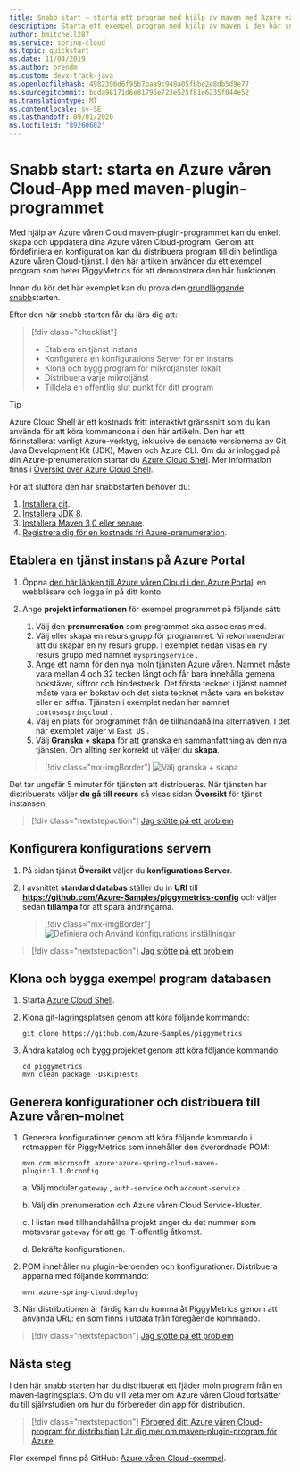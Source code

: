 ```yaml
---
title: Snabb start – starta ett program med hjälp av maven med Azure våren Cloud
description: Starta ett exempel program med hjälp av maven i den här snabb starten
author: bmitchell287
ms.service: spring-cloud
ms.topic: quickstart
ms.date: 11/04/2019
ms.author: brendm
ms.custom: devx-track-java
ms.openlocfilehash: 4982396d6f95b7baa9c948a05fbbe2e8db5d9e77
ms.sourcegitcommit: bcda98171d6e81795e723e525f81e6235f044e52
ms.translationtype: MT
ms.contentlocale: sv-SE
ms.lasthandoff: 09/01/2020
ms.locfileid: "89260602"
---
```

# <a name="quickstart-launch-an-azure-spring-cloud-app-using-the-maven-plug-in"></a>Snabb start: starta en Azure våren Cloud-App med maven-plugin-programmet

Med hjälp av Azure våren Cloud maven-plugin-programmet kan du enkelt skapa och uppdatera dina Azure våren Cloud-program. Genom att fördefiniera en konfiguration kan du distribuera program till din befintliga Azure våren Cloud-tjänst. I den här artikeln använder du ett exempel program som heter PiggyMetrics för att demonstrera den här funktionen.

Innan du kör det här exemplet kan du prova den [grundläggande snabb](spring-cloud-quickstart.md)starten.

Efter den här snabb starten får du lära dig att:

> [!div class="checklist"]
> * Etablera en tjänst instans
> * Konfigurera en konfigurations Server för en instans
> * Klona och bygg program för mikrotjänster lokalt
> * Distribuera varje mikrotjänst
> * Tilldela en offentlig slut punkt för ditt program

>[!TIP]
> Azure Cloud Shell är ett kostnads fritt interaktivt gränssnitt som du kan använda för att köra kommandona i den här artikeln. Den har ett förinstallerat vanligt Azure-verktyg, inklusive de senaste versionerna av Git, Java Development Kit (JDK), Maven och Azure CLI. Om du är inloggad på din Azure-prenumeration startar du [Azure Cloud Shell](https://shell.azure.com). Mer information finns i [Översikt över Azure Cloud Shell](../cloud-shell/overview.md).

För att slutföra den här snabbstarten behöver du:

1. [Installera git](https://git-scm.com/).
2. [Installera JDK 8](https://docs.microsoft.com/java/azure/jdk/?view=azure-java-stable).
3. [Installera Maven 3,0 eller senare](https://maven.apache.org/download.cgi).
4. [Registrera dig för en kostnads fri Azure-prenumeration](https://azure.microsoft.com/free/).

## <a name="provision-a-service-instance-on-the-azure-portal"></a>Etablera en tjänst instans på Azure Portal

1. Öppna [den här länken till Azure våren Cloud i den Azure Portal](https://ms.portal.azure.com/#create/Microsoft.AppPlatform)i en webbläsare och logga in på ditt konto.

1. Ange **projekt informationen** för exempel programmet på följande sätt:

    1. Välj den **prenumeration** som programmet ska associeras med.
    1. Välj eller skapa en resurs grupp för programmet. Vi rekommenderar att du skapar en ny resurs grupp.  I exemplet nedan visas en ny resurs grupp med namnet `myspringservice` .
    1. Ange ett namn för den nya moln tjänsten Azure våren.  Namnet måste vara mellan 4 och 32 tecken långt och får bara innehålla gemena bokstäver, siffror och bindestreck. Det första tecknet i tjänst namnet måste vara en bokstav och det sista tecknet måste vara en bokstav eller en siffra.  Tjänsten i exemplet nedan har namnet `contosospringcloud` .
    1. Välj en plats för programmet från de tillhandahållna alternativen.  I det här exemplet väljer vi `East US` .
    1. Välj **Granska + skapa** för att granska en sammanfattning av den nya tjänsten.  Om allting ser korrekt ut väljer du **skapa**.

    > [!div class="mx-imgBorder"]
    > ![Välj granska + skapa](media/maven-qs-review-create.jpg)

Det tar ungefär 5 minuter för tjänsten att distribueras. När tjänsten har distribuerats väljer **du gå till resurs** så visas sidan **Översikt** för tjänst instansen.

> [!div class="nextstepaction"]
> [Jag stötte på ett problem](https://www.research.net/r/javae2e?tutorial=asc-maven-quickstart&step=provision)

## <a name="set-up-your-configuration-server"></a>Konfigurera konfigurations servern

1. På sidan tjänst **Översikt** väljer du **konfigurations Server**.
1. I avsnittet **standard databas** ställer du in **URI** till **https://github.com/Azure-Samples/piggymetrics-config** och väljer sedan **tillämpa** för att spara ändringarna.

    > [!div class="mx-imgBorder"]
    > ![Definiera och Använd konfigurations inställningar](media/maven-qs-apply-config.jpg)

> [!div class="nextstepaction"]
> [Jag stötte på ett problem](https://www.research.net/r/javae2e?tutorial=asc-maven-quickstart&step=config-server)

## <a name="clone-and-build-the-sample-application-repository"></a>Klona och bygga exempel program databasen

1. Starta [Azure Cloud Shell](https://shell.azure.com).

1. Klona git-lagringsplatsen genom att köra följande kommando:

    ```console
    git clone https://github.com/Azure-Samples/piggymetrics
    ```
  
1. Ändra katalog och bygg projektet genom att köra följande kommando:

    ```console
    cd piggymetrics
    mvn clean package -DskipTests
    ```

## <a name="generate-configurations-and-deploy-to-the-azure-spring-cloud"></a>Generera konfigurationer och distribuera till Azure våren-molnet

1. Generera konfigurationer genom att köra följande kommando i rotmappen för PiggyMetrics som innehåller den överordnade POM:

    ```console
    mvn com.microsoft.azure:azure-spring-cloud-maven-plugin:1.1.0:config
    ```

    a. Välj moduler `gateway` , `auth-service` och `account-service` .

    b. Välj din prenumeration och Azure våren Cloud Service-kluster.

    c. I listan med tillhandahållna projekt anger du det nummer som motsvarar `gateway` för att ge IT-offentlig åtkomst.
    
    d. Bekräfta konfigurationen.

1. POM innehåller nu plugin-beroenden och konfigurationer. Distribuera apparna med följande kommando:

   ```console
   mvn azure-spring-cloud:deploy
   ```

1. När distributionen är färdig kan du komma åt PiggyMetrics genom att använda URL: en som finns i utdata från föregående kommando.

> [!div class="nextstepaction"]
> [Jag stötte på ett problem](https://www.research.net/r/javae2e?tutorial=asc-maven-quickstart&step=deploy)

## <a name="next-steps"></a>Nästa steg

I den här snabb starten har du distribuerat ett fjäder moln program från en maven-lagringsplats. Om du vill veta mer om Azure våren Cloud fortsätter du till självstudien om hur du förbereder din app för distribution.

> [!div class="nextstepaction"]
> [Förbered ditt Azure våren Cloud-program för distribution](spring-cloud-tutorial-prepare-app-deployment.md) 
>  [Lär dig mer om maven-plugin-program för Azure](https://github.com/microsoft/azure-maven-plugins)

Fler exempel finns på GitHub: [Azure våren Cloud-exempel](https://github.com/Azure-Samples/Azure-Spring-Cloud-Samples/tree/master/service-binding-cosmosdb-sql).
